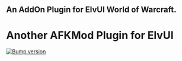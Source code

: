 ## An AddOn Plugin for ElvUI World of Warcraft.

# Another AFKMod Plugin for ElvUI

[![Bump version](https://github.com/NLshaen/ElvUI_AFKMod/actions/workflows/Bump_Tag_Version.yml/badge.svg)](https://github.com/NLshaen/ElvUI_AFKMod/actions/workflows/Bump_Tag_Version.yml)
